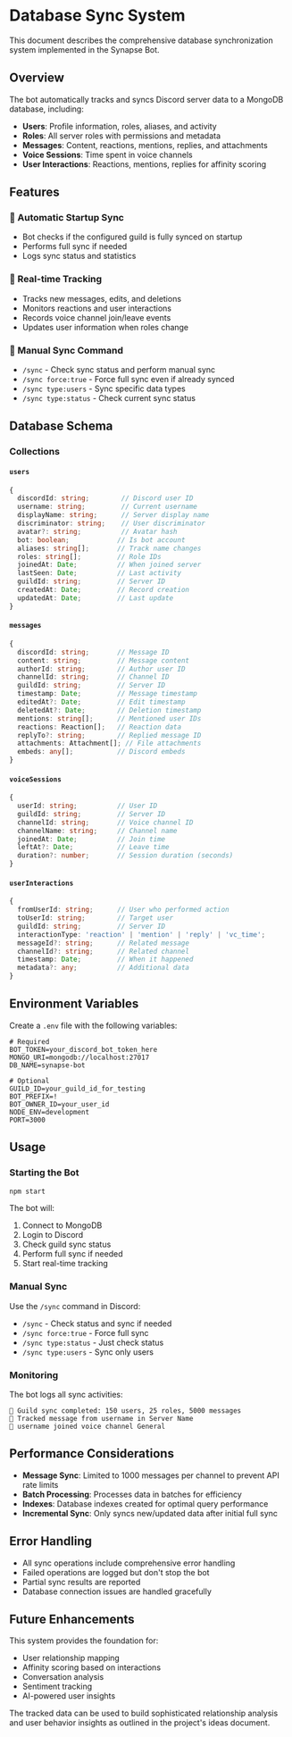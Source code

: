 # Database Sync System

This document describes the comprehensive database synchronization system implemented in the Synapse Bot.

## Overview

The bot automatically tracks and syncs Discord server data to a MongoDB database, including:
- **Users**: Profile information, roles, aliases, and activity
- **Roles**: All server roles with permissions and metadata
- **Messages**: Content, reactions, mentions, replies, and attachments
- **Voice Sessions**: Time spent in voice channels
- **User Interactions**: Reactions, mentions, replies for affinity scoring

## Features

### 🔹 Automatic Startup Sync
- Bot checks if the configured guild is fully synced on startup
- Performs full sync if needed
- Logs sync status and statistics

### 🔹 Real-time Tracking
- Tracks new messages, edits, and deletions
- Monitors reactions and user interactions
- Records voice channel join/leave events
- Updates user information when roles change

### 🔹 Manual Sync Command
- `/sync` - Check sync status and perform manual sync
- `/sync force:true` - Force full sync even if already synced
- `/sync type:users` - Sync specific data types
- `/sync type:status` - Check current sync status

## Database Schema

### Collections

#### `users`
```typescript
{
  discordId: string;        // Discord user ID
  username: string;         // Current username
  displayName: string;      // Server display name
  discriminator: string;    // User discriminator
  avatar?: string;          // Avatar hash
  bot: boolean;            // Is bot account
  aliases: string[];       // Track name changes
  roles: string[];         // Role IDs
  joinedAt: Date;          // When joined server
  lastSeen: Date;          // Last activity
  guildId: string;         // Server ID
  createdAt: Date;         // Record creation
  updatedAt: Date;         // Last update
}
```

#### `messages`
```typescript
{
  discordId: string;       // Message ID
  content: string;         // Message content
  authorId: string;        // Author user ID
  channelId: string;       // Channel ID
  guildId: string;         // Server ID
  timestamp: Date;         // Message timestamp
  editedAt?: Date;         // Edit timestamp
  deletedAt?: Date;        // Deletion timestamp
  mentions: string[];      // Mentioned user IDs
  reactions: Reaction[];   // Reaction data
  replyTo?: string;        // Replied message ID
  attachments: Attachment[]; // File attachments
  embeds: any[];           // Discord embeds
}
```

#### `voiceSessions`
```typescript
{
  userId: string;          // User ID
  guildId: string;         // Server ID
  channelId: string;       // Voice channel ID
  channelName: string;     // Channel name
  joinedAt: Date;          // Join time
  leftAt?: Date;           // Leave time
  duration?: number;       // Session duration (seconds)
}
```

#### `userInteractions`
```typescript
{
  fromUserId: string;      // User who performed action
  toUserId: string;        // Target user
  guildId: string;         // Server ID
  interactionType: 'reaction' | 'mention' | 'reply' | 'vc_time';
  messageId?: string;      // Related message
  channelId?: string;      // Related channel
  timestamp: Date;         // When it happened
  metadata?: any;          // Additional data
}
```

## Environment Variables

Create a `.env` file with the following variables:

```env
# Required
BOT_TOKEN=your_discord_bot_token_here
MONGO_URI=mongodb://localhost:27017
DB_NAME=synapse-bot

# Optional
GUILD_ID=your_guild_id_for_testing
BOT_PREFIX=!
BOT_OWNER_ID=your_user_id
NODE_ENV=development
PORT=3000
```

## Usage

### Starting the Bot
```bash
npm start
```

The bot will:
1. Connect to MongoDB
2. Login to Discord
3. Check guild sync status
4. Perform full sync if needed
5. Start real-time tracking

### Manual Sync
Use the `/sync` command in Discord:
- `/sync` - Check status and sync if needed
- `/sync force:true` - Force full sync
- `/sync type:status` - Just check status
- `/sync type:users` - Sync only users

### Monitoring
The bot logs all sync activities:
```
🔹 Guild sync completed: 150 users, 25 roles, 5000 messages
🔹 Tracked message from username in Server Name
🔹 username joined voice channel General
```

## Performance Considerations

- **Message Sync**: Limited to 1000 messages per channel to prevent API rate limits
- **Batch Processing**: Processes data in batches for efficiency
- **Indexes**: Database indexes created for optimal query performance
- **Incremental Sync**: Only syncs new/updated data after initial full sync

## Error Handling

- All sync operations include comprehensive error handling
- Failed operations are logged but don't stop the bot
- Partial sync results are reported
- Database connection issues are handled gracefully

## Future Enhancements

This system provides the foundation for:
- User relationship mapping
- Affinity scoring based on interactions
- Conversation analysis
- Sentiment tracking
- AI-powered user insights

The tracked data can be used to build sophisticated relationship analysis and user behavior insights as outlined in the project's ideas document.
